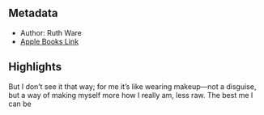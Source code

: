 ## Metadata
- Author: Ruth Ware
- [Apple Books Link](ibooks://assetid/E0F4AF05A84F7734C61454D9767CABEA)

## Highlights
But I don’t see it that way; for me it’s like wearing makeup—not a disguise, but a way of making myself more how I really am, less raw. The best me I can be